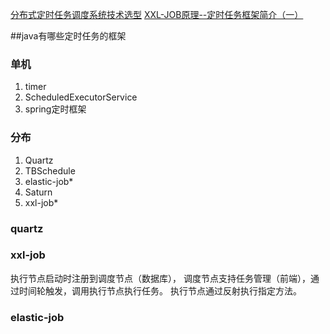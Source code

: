 [分布式定时任务调度系统技术选型](http://www.expectfly.com/2017/08/15/%E5%88%86%E5%B8%83%E5%BC%8F%E5%AE%9A%E6%97%B6%E4%BB%BB%E5%8A%A1%E6%96%B9%E6%A1%88%E6%8A%80%E6%9C%AF%E9%80%89%E5%9E%8B/)
[XXL-JOB原理--定时任务框架简介（一）](https://tianjunwei.blog.csdn.net/article/details/82595948?utm_medium=distribute.pc_relevant.none-task-blog-2%7Edefault%7EBlogCommendFromMachineLearnPai2%7Edefault-3.control&depth_1-utm_source=distribute.pc_relevant.none-task-blog-2%7Edefault%7EBlogCommendFromMachineLearnPai2%7Edefault-3.control)  

##java有哪些定时任务的框架

### 单机
1. timer
2. ScheduledExecutorService
3. spring定时框架

### 分布
1. Quartz
2. TBSchedule
3. elastic-job*
4. Saturn
5. xxl-job*

### quartz

### xxl-job
执行节点启动时注册到调度节点（数据库），
调度节点支持任务管理（前端），通过时间轮触发，调用执行节点执行任务。
执行节点通过反射执行指定方法。

### elastic-job

